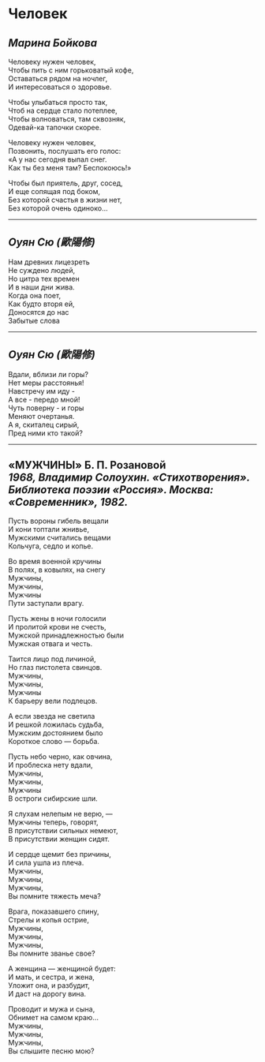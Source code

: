 # Человек

## <footer><cite>Марина Бойкова</cite></footer>

Человеку нужен человек,  
Чтобы пить с ним горьковатый кофе,  
Оставаться рядом на ночлег,  
И интересоваться о здоровье.  

Чтобы улыбаться просто так,  
Чтоб на сердце стало потеплее,  
Чтобы волноваться, там сквозняк,  
Одевай-ка тапочки скорее.

Человеку нужен человек,  
Позвонить, послушать его голос:  
«А у нас сегодня выпал снег.  
Как ты без меня там? Беспокоюсь!»

Чтобы был приятель, друг, сосед,  
И еще сопящая под боком,  
Без которой счастья в жизни нет,  
Без которой очень одиноко...

***
## <footer><cite>Оуян Сю (歐陽修)</cite></footer>

Нам древних лицезреть  
Не суждено людей,  
Но цитра тех времен  
И в наши дни жива.  
Когда она поет,  
Как будто вторя ей,  
Доносятся до нас  
Забытые слова

*** 
## <footer><cite>Оуян Сю (歐陽修)</cite></footer>
Вдали, вблизи ли горы?  
Нет меры расстоянья!  
Навстречу им иду -  
А все - передо мной!  
Чуть поверну - и горы  
Меняют очертанья.  
А я, скиталец сирый,  
Пред ними кто такой?

*** 
## «МУЖЧИНЫ» Б. П. Розановой <footer><cite>1968, Владимир Солоухин. «Стихотворения». Библиотека поэзии «Россия». Москва: «Современник», 1982.</cite></footer>

Пусть вороны гибель вещали  
И кони топтали жнивье,  
Мужскими считались вещами  
Кольчуга, седло и копье.

Во время военной кручины  
В полях, в ковылях, на снегу  
Мужчины,  
Мужчины,  
Мужчины  
Пути заступали врагу.

Пусть жены в ночи голосили  
И пролитой крови не счесть,  
Мужской принадлежностью были  
Мужская отвага и честь.

Таится лицо под личиной,  
Но глаз пистолета свинцов.  
Мужчины,  
Мужчины,  
Мужчины  
К барьеру вели подлецов.

А если звезда не светила  
И решкой ложилась судьба,  
Мужским достоянием было  
Короткое слово — борьба.

Пусть небо черно, как овчина,  
И проблеска нету вдали,  
Мужчины,  
Мужчины,  
Мужчины  
В остроги сибирские шли.

Я слухам нелепым не верю, —  
Мужчины теперь, говорят,  
В присутствии сильных немеют,  
В присутствии женщин сидят.

И сердце щемит без причины,  
И сила ушла из плеча.  
Мужчины,  
Мужчины,  
Мужчины,  
Вы помните тяжесть меча?

Врага, показавшего спину,  
Стрелы и копья острие,  
Мужчины,  
Мужчины,  
Мужчины,  
Вы помните званье свое?

А женщина — женщиной будет:  
И мать, и сестра, и жена,  
Уложит она, и разбудит,  
И даст на дорогу вина. 

Проводит и мужа и сына,  
Обнимет на самом краю...  
Мужчины,  
Мужчины,  
Мужчины,  
Вы слышите песню мою?

